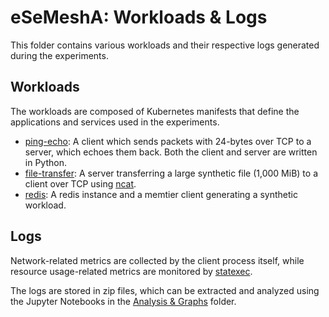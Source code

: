 # eSeMeshA: Workloads & Logs

This folder contains various workloads and their respective logs generated during the experiments.

## Workloads

The workloads are composed of Kubernetes manifests that define the applications and services used in the experiments.

- [ping-echo](./ping-echo): A client which sends packets with 24-bytes over TCP to a server, which echoes them back. Both the client and server are written in Python.
- [file-transfer](./file-transfer): A server transferring a large synthetic file (1,000 MiB) to a client over TCP using [ncat](https://nmap.org/ncat/).
- [redis](./redis): A redis instance and a memtier client generating a synthetic workload.

## Logs

Network-related metrics are collected by the client process itself, while resource usage-related metrics are monitored by [statexec](https://github.com/blackswifthosting/statexec).

The logs are stored in zip files, which can be extracted and analyzed using the Jupyter Notebooks in the [Analysis & Graphs](../analysis) folder.
